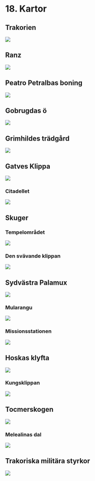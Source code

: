 <title>Kartor - Oraklets fyra ögon</title>

# 18. Kartor

## Trakorien

![](18.trakorien.jpg)

## Ranz

![](18.ranz.jpg)

## Peatro Petralbas boning

![](18.peatro_petralbas_boning.jpg)

## Gobrugdas ö

![](18.gobrugdas_ö.jpg)

## Grimhildes trädgård

![](18.grimhilds_trädgård.jpg)

## Gatves Klippa

![](18.gatves_klippa.jpg)

### Citadellet

![](18.gatves_citadell.jpg)

## Skuger

### Tempelområdet

![](18.skugers_tempelområde.jpg)

### Den svävande klippan

![](18.den_svävande_klippan.jpg)

## Sydvästra Palamux

![](18.sydvästra_palamux.jpg)

### Mularangu

![](18.malarungu.jpg)

### Missionsstationen

![](18.missionsstationen.jpg)

## Hoskas klyfta

![](18.hoskas_klyfta.jpg)

### Kungsklippan

![](18.labyrinten_i_kungsklippan.jpg)

## Tocmerskogen

![](18.tocmerskogen.jpg)

### Melealinas dal

![](18.melealinas_dal.jpg)

## Trakoriska militära styrkor

![](18.trakoriens_militära_styrkor.jpg)
